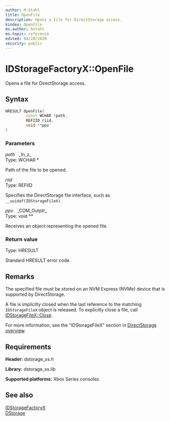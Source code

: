 ```yaml
---
author: M-Stahl
title: OpenFile
description: Opens a file for DirectStorage access.
kindex: OpenFile
ms.author: mstahl
ms.topic: reference
edited: 04/28/2020
security: public
---
```


# IDStorageFactoryX::OpenFile  

Opens a file for DirectStorage access. 

## Syntax  
  
```cpp
HRESULT OpenFile(  
         const WCHAR *path,  
         REFIID riid,  
         void **ppv  
)  
```  
  
### Parameters  
  
*path* &nbsp;&nbsp;\_In\_z\_  
Type: WCHAR \*  
  
Path of the file to be opened.    
  
*riid*  
Type: REFIID  
  
Specifies the DirectStorage file interface, such as `__uuidof(IDStorageFileX)`.  
  
*ppv* &nbsp;&nbsp;\_COM\_Outptr\_  
Type: void \*\*  
  
Receives an object representing the opened file.  
  
### Return value  
Type: HRESULT
  
Standard HRESULT error code.
  
## Remarks

The specified file must be stored on an NVM Express (NVMe) device that is supported by DirectStorage. 

A file is implicitly closed when the last reference to the matching `IDStorageFileX` object is released. To explicitly close a file, call [IDStorageFileX::Close](../../IDStorageFileX/methods/idstoragefilex_close.md). 

For more information, see the "IDStorageFileX" section in [DirectStorage overview](../../../../../../system/overviews/directstorage/directstorage-overview.md). 
  
## Requirements  
  
**Header:** dstorage_xs.h  
  
**Library:** dstorage_xs.lib  
  
**Supported platforms:** Xbox Series consoles  
  
## See also  
[IDStorageFactoryX](../idstoragefactoryx.md)  
[DStorage](../../../dstorage_members.md)  
  